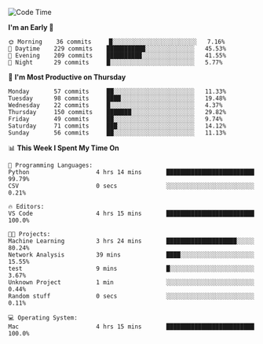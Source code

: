 <!--START_SECTION:waka-->
![Code Time](http://img.shields.io/badge/Code%20Time-293%20hrs%2026%20mins-blue)

**I'm an Early 🐤** 

```text
🌞 Morning    36 commits     █░░░░░░░░░░░░░░░░░░░░░░░░   7.16% 
🌆 Daytime    229 commits    ███████████░░░░░░░░░░░░░░   45.53% 
🌃 Evening    209 commits    ██████████░░░░░░░░░░░░░░░   41.55% 
🌙 Night      29 commits     █░░░░░░░░░░░░░░░░░░░░░░░░   5.77%

```
📅 **I'm Most Productive on Thursday** 

```text
Monday       57 commits     ██░░░░░░░░░░░░░░░░░░░░░░░   11.33% 
Tuesday      98 commits     ████░░░░░░░░░░░░░░░░░░░░░   19.48% 
Wednesday    22 commits     █░░░░░░░░░░░░░░░░░░░░░░░░   4.37% 
Thursday     150 commits    ███████░░░░░░░░░░░░░░░░░░   29.82% 
Friday       49 commits     ██░░░░░░░░░░░░░░░░░░░░░░░   9.74% 
Saturday     71 commits     ███░░░░░░░░░░░░░░░░░░░░░░   14.12% 
Sunday       56 commits     ██░░░░░░░░░░░░░░░░░░░░░░░   11.13%

```


📊 **This Week I Spent My Time On** 

```text
💬 Programming Languages: 
Python                   4 hrs 14 mins       █████████████████████████   99.79% 
CSV                      0 secs              ░░░░░░░░░░░░░░░░░░░░░░░░░   0.21%

🔥 Editors: 
VS Code                  4 hrs 15 mins       █████████████████████████   100.0%

🐱‍💻 Projects: 
Machine Learning         3 hrs 24 mins       ████████████████████░░░░░   80.24% 
Network Analysis         39 mins             ████░░░░░░░░░░░░░░░░░░░░░   15.55% 
test                     9 mins              █░░░░░░░░░░░░░░░░░░░░░░░░   3.67% 
Unknown Project          1 min               ░░░░░░░░░░░░░░░░░░░░░░░░░   0.44% 
Random stuff             0 secs              ░░░░░░░░░░░░░░░░░░░░░░░░░   0.11%

💻 Operating System: 
Mac                      4 hrs 15 mins       █████████████████████████   100.0%

```


<!--END_SECTION:waka-->
